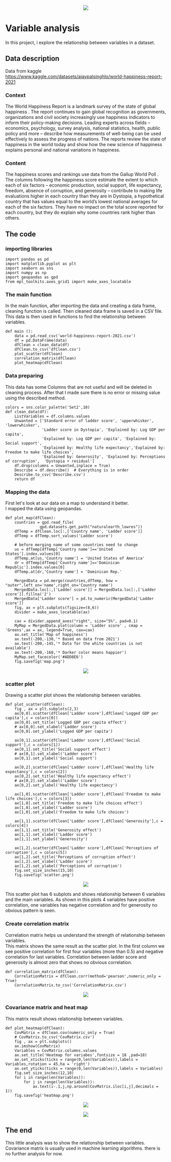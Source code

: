 <p align="center">
  <img src="https://scdcentre.com/wp-content/uploads/the-psychology-of-happiness.jpg" />
</p>

# Variable analysis
In this project, i explore the relationship between variables in a dataset.


## Data description
Data from kaggle\
https://www.kaggle.com/datasets/ajaypalsinghlo/world-happiness-report-2021
### Context
The World Happiness Report is a landmark survey of the state of global happiness . The report continues to gain global recognition as governments, organizations and civil society increasingly use happiness indicators to inform their policy-making decisions. Leading experts across fields – economics, psychology, survey analysis, national statistics, health, public policy and more – describe how measurements of well-being can be used effectively to assess the progress of nations. The reports review the state of happiness in the world today and show how the new science of happiness explains personal and national variations in happiness.

### Content
The happiness scores and rankings use data from the Gallup World Poll . The columns following the happiness score estimate the extent to which each of six factors – economic production, social support, life expectancy, freedom, absence of corruption, and generosity – contribute to making life evaluations higher in each country than they are in Dystopia, a hypothetical country that has values equal to the world’s lowest national averages for each of the six factors. They have no impact on the total score reported for each country, but they do explain why some countries rank higher than others.





## The code

### importing libraries
```
import pandas as pd
import matplotlib.pyplot as plt
import seaborn as sns
import numpy as np
import geopandas as gpd
from mpl_toolkits.axes_grid1 import make_axes_locatable
```

### The main function 
In the main function, after importing the data and creating a data frame, cleaning function is called.
Then cleaned data frame is saved in a CSV file. This data is then used in functions to find the relationship between variables.

```
def main ():
    data = pd.read_csv('world-happiness-report-2021.csv')
    df = pd.DataFrame(data)
    dfClean = clean_data(df)
    dfClean.to_csv('dfClean.csv') 
    plot_scatter(dfClean)
    correlation_matrix(dfClean)
    plot_heatmap(dfClean)

```

### Data preparing
This data has some Columns that are not useful and will be deleted in cleaning process.
After that I made sure there is no error or missing value using the described method.
```
colors = sns.color_palette('Set2',10)
def clean_data(df):
    ListVariables = df.columns.values
    Unwanted = ['Standard error of ladder score', 'upperwhisker', 'lowerwhisker',
                'Ladder score in Dystopia', 'Explained by: Log GDP per capita',
                'Explained by: Log GDP per capita',	'Explained by: Social support',	
                'Explained by: Healthy life expectancy','Explained by: Freedom to make life choices',
                'Explained by: Generosity',	'Explained by: Perceptions of corruption',	'Dystopia + residual']
    df.drop(columns = Unwanted,inplace = True)
    Describe = df.describe()  # Everything is in order
    Describe.to_csv('Describe.csv') 
    return df
```
### Mapping the data
First let's look at our data on a map to understand it better.\
I mapped the data using geopandas. 
```
def plot_map(dfClean):
    countries = gpd.read_file(
               gpd.datasets.get_path("naturalearth_lowres"))
    dfTemp = dfClean.loc[:,['Country name', 'Ladder score']]
    dfTemp = dfTemp.sort_values('Ladder score')

    # before merging name of some countries need to change
    us = dfTemp[dfTemp['Country name']=='United States'].index.values[0]
    dfTemp.at[us,'Country name'] = 'United States of America'
    dr = dfTemp[dfTemp['Country name']=='Dominican Republic'].index.values[0]
    dfTemp.at[dr,'Country name'] = 'Dominican Rep.'

    MergedData = pd.merge(countries,dfTemp, how = "outer",left_on='name',right_on='Country name')
    MergedData.loc[:,['Ladder score']] = MergedData.loc[:,['Ladder score']].fillna('2')
    MergedData['Ladder score'] = pd.to_numeric(MergedData['Ladder score'])
    fig, ax = plt.subplots(figsize=(8,6))
    divider = make_axes_locatable(ax)

    cax = divider.append_axes("right", size="5%", pad=0.1)
    MyMap = MergedData.plot(column = 'Ladder score' , cmap = 'Greens',ax = ax, legend=True, cax=cax)
    ax.set_title('Map of happiness')
    ax.text(-200,-130,'* Based on data from 2021')
    ax.text(-200,-145,'* Data for the white countries is not available')
    ax.text(-200,-160,'* Darker color means happier')
    MyMap.set_facecolor('#ADD8E6')
    fig.savefig('map.png')

```
<p align="center">
  <img src="https://github.com/Marjanj67/DataAnalysis/blob/b79d98e0bbe28e2ffec12c4076f089a14155ce1b/Variable-analysis/map.png" />
</p>

### scatter plot
Drawing a scatter plot shows the relationship between variables. 
```
def plot_scatter(dfClean):
    fig , ax = plt.subplots(2,3)
    ax[0,0].scatter(dfClean['Ladder score'],dfClean['Logged GDP per capita'],c = colors[0])
    ax[0,0].set_title('Logged GDP per capita effect')
    # ax[0,0].set_xlabel('Ladder score')
    ax[0,0].set_ylabel('Logged GDP per capita')

    ax[0,1].scatter(dfClean['Ladder score'],dfClean['Social support'],c = colors[1])
    ax[0,1].set_title('Social support effect')
    # ax[0,1].set_xlabel('Ladder score')
    ax[0,1].set_ylabel('Social support')

    ax[0,2].scatter(dfClean['Ladder score'],dfClean['Healthy life expectancy'],c = colors[2])
    ax[0,2].set_title('Healthy life expectancy effect')
    # ax[0,2].set_xlabel('Ladder score')
    ax[0,2].set_ylabel('Healthy life expectancy')

    ax[1,0].scatter(dfClean['Ladder score'],dfClean['Freedom to make life choices'],c = colors[3])
    ax[1,0].set_title('Freedom to make life choices effect')
    ax[1,0].set_xlabel('Ladder score')
    ax[1,0].set_ylabel('Freedom to make life choices')

    ax[1,1].scatter(dfClean['Ladder score'],dfClean['Generosity'],c = colors[4])
    ax[1,1].set_title('Generosity effect')
    ax[1,1].set_xlabel('Ladder score')
    ax[1,1].set_ylabel('Generosity')

    ax[1,2].scatter(dfClean['Ladder score'],dfClean['Perceptions of corruption'],c = colors[5])
    ax[1,2].set_title('Perceptions of corruption effect')
    ax[1,2].set_xlabel('Ladder score')
    ax[1,2].set_ylabel('Perceptions of corruption')
    fig.set_size_inches(15,10)
    fig.savefig('scatter.png')
```
<p align="center">
  <img src="https://github.com/Marjanj67/DataAnalysis/blob/b79d98e0bbe28e2ffec12c4076f089a14155ce1b/Variable-analysis/scatter.png" />
</p>
This scatter plot has 6 subplots and shows relationship between 6 variables and the main variables.
As shown in this plots 4 variables have positive correlation, one variables has negative correlation and for generosity no obvious pattern is seen.

### Create correlation matrix
Correlation matrix helps us understand the strength of relationship between variables.\
This matrix shows the same result as the scatter plot. In the first column we see positive correlation for first four variables (more than 0.5) and negative correlation for last variables. Correlation between ladder score and generosity is almost zero that shows no obvious correlation.
```
def correlation_matrix(dfClean):
    CorrelationMatrix = dfClean.corr(method='pearson',numeric_only = True)
    CorrelationMatrix.to_csv('CorrelationMatrix.csv')
```
<p align="center">
  <img src="https://github.com/Marjanj67/DataAnalysis/blob/b79d98e0bbe28e2ffec12c4076f089a14155ce1b/Variable-analysis/corr.PNG" />
</p>

### Covariance matrix and heat map
This matrix result shows relationship between variables.
```
def plot_heatmap(dfClean):
    CovMatrix = dfClean.cov(numeric_only = True)
    # CovMatrix.to_csv('CovMatrix.csv')
    fig , ax = plt.subplots()
    ax.imshow(CovMatrix)
    Variables = CovMatrix.columns.values
    ax.set_title('Heatmap for variabes',fontsize = 18 ,pad=18)
    ax.set_xticks(ticks = range(0,len(Variables)),labels = Variables,rotation = 45,ha = 'right')
    ax.set_yticks(ticks = range(0,len(Variables)),labels = Variables)
    fig.set_size_inches(12,10)
    for i in range(len(Variables)):
        for j in range(len(Variables)):
            ax.text(i-.1,j,np.around(CovMatrix.iloc[i,j],decimals = 1))
    fig.savefig('heatmap.png')
```
<p align="center">
  <img src="https://github.com/Marjanj67/DataAnalysis/blob/b79d98e0bbe28e2ffec12c4076f089a14155ce1b/Variable-analysis/cov.PNG" />
</p>
<p align="center">
  <img src="https://github.com/Marjanj67/DataAnalysis/blob/b79d98e0bbe28e2ffec12c4076f089a14155ce1b/Variable-analysis/heatmap.png" />
</p>

## The end
This little analysis was to show the relationship between variables. Covariance matrix is usually used in machine learning algorithms. there is no further analysis for now.
